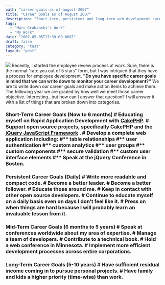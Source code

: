 ```yaml
---
path: "career-goals-as-of-august-2007"
title: "Career Goals as of August 2007"
description: "Short-term, persistent and long-term web development career goals as of August, 2007."
tags: 
  - "Marc Grabanski's Work"
  - "My Work"
date: "2007-05-05T17:00:00.000Z"
draft: false
category: "test"
layout: "post"
---
```


![](http://marcgrabanski.com/img/arrows-grey.jpg)
Recently, I started the employee review process at work. Sure, there is the normal "rate you out of 5 stars" form, but I was intrigued that they have a process for employee development. **"Do you have specific career goals in mind that we can write down to monitor your career development?"** We are to write down our career goals and make action items to achieve them. The following year we are graded by how well we meet those career objective. Interesting...but how can I answer that question? I will answer it with a list of things that are broken down into categories.

### Short-Term Career Goals (Now to 6 months) # Educating myself on Rapid Application Development with [CakePHP](http://cakephp.org). # Support open source projects, specifically CakePHP and the [jQuery JavaScript Framework](http://jquery.com) . # Develop a complete web application including: #** table relationships #** user authentication #** custom analytics #** user groups #** custom components #** secure validation #** custom user interface elements #** Speak at the jQuery Conference in Boston.

### Persistent Career Goals (Daily) # Write more readable and compact code. # Become a better leader. # Become a better follower. # Educate those around me. # Keep in contact with other open source developers. # Continue to educate myself on a daily basis even on days I don't feel like it. # Press on when things are hard because I will probably learn an invaluable lesson from it.

### Mid-Term Career Goals (6 months to 5 years) # Speak at conferences worldwide about my area of expertise. # Manage a team of developers. # Contribute to a technical book. # Hold a web conference in Minnesota. # Implement more efficient development processes across entire corporations.

### Long-Term Career Goals (5-10 years) # Have sufficient residual income coming in to pursue personal projects. # Have family and kids a higher priority (time-wise) than work.